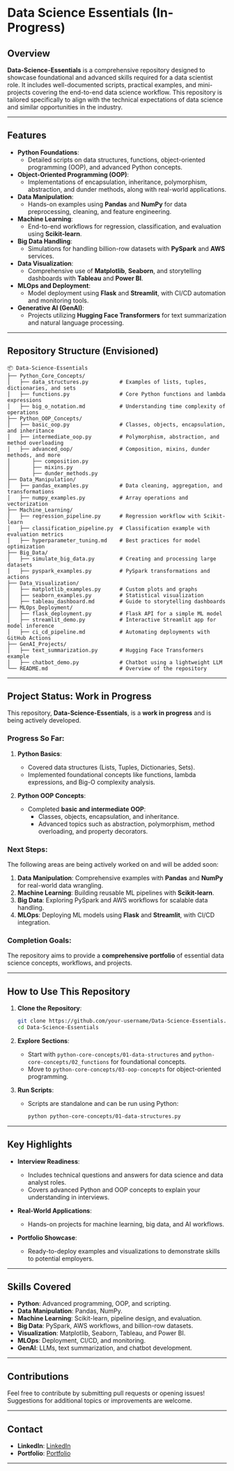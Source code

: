 
# **Data Science Essentials (In-Progress)**

## **Overview**
**Data-Science-Essentials** is a comprehensive repository designed to showcase foundational and advanced skills required for a data scientist role. It includes well-documented scripts, practical examples, and mini-projects covering the end-to-end data science workflow. This repository is tailored specifically to align with the technical expectations of data science and similar opportunities in the industry.

---

## **Features**
- **Python Foundations**:
  - Detailed scripts on data structures, functions, object-oriented programming (OOP), and advanced Python concepts.
- **Object-Oriented Programming (OOP)**:
  - Implementations of encapsulation, inheritance, polymorphism, abstraction, and dunder methods, along with real-world applications.
- **Data Manipulation**:
  - Hands-on examples using **Pandas** and **NumPy** for data preprocessing, cleaning, and feature engineering.
- **Machine Learning**:
  - End-to-end workflows for regression, classification, and evaluation using **Scikit-learn**.
- **Big Data Handling**:
  - Simulations for handling billion-row datasets with **PySpark** and **AWS** services.
- **Data Visualization**:
  - Comprehensive use of **Matplotlib**, **Seaborn**, and storytelling dashboards with **Tableau** and **Power BI**.
- **MLOps and Deployment**:
  - Model deployment using **Flask** and **Streamlit**, with CI/CD automation and monitoring tools.
- **Generative AI (GenAI)**:
  - Projects utilizing **Hugging Face Transformers** for text summarization and natural language processing.

---

## **Repository Structure (Envisioned)**

```plaintext
📦 Data-Science-Essentials
├── Python_Core_Concepts/
│   ├── data_structures.py          # Examples of lists, tuples, dictionaries, and sets
│   ├── functions.py                # Core Python functions and lambda expressions
│   ├── big_o_notation.md           # Understanding time complexity of operations
├── Python_OOP_Concepts/
│   ├── basic_oop.py                # Classes, objects, encapsulation, and inheritance
│   ├── intermediate_oop.py         # Polymorphism, abstraction, and method overloading
│   ├── advanced_oop/               # Composition, mixins, dunder methods, and more
│       ├── composition.py
│       ├── mixins.py
│       ├── dunder_methods.py
├── Data_Manipulation/
│   ├── pandas_examples.py          # Data cleaning, aggregation, and transformations
│   ├── numpy_examples.py           # Array operations and vectorization
├── Machine_Learning/
│   ├── regression_pipeline.py      # Regression workflow with Scikit-learn
│   ├── classification_pipeline.py  # Classification example with evaluation metrics
│   ├── hyperparameter_tuning.md    # Best practices for model optimization
├── Big_Data/
│   ├── simulate_big_data.py        # Creating and processing large datasets
│   ├── pyspark_examples.py         # PySpark transformations and actions
├── Data_Visualization/
│   ├── matplotlib_examples.py      # Custom plots and graphs
│   ├── seaborn_examples.py         # Statistical visualization
│   ├── tableau_dashboard.md        # Guide to storytelling dashboards
├── MLOps_Deployment/
│   ├── flask_deployment.py         # Flask API for a simple ML model
│   ├── streamlit_demo.py           # Interactive Streamlit app for model inference
│   ├── ci_cd_pipeline.md           # Automating deployments with GitHub Actions
├── GenAI_Projects/
│   ├── text_summarization.py       # Hugging Face Transformers example
│   ├── chatbot_demo.py             # Chatbot using a lightweight LLM
└── README.md                       # Overview of the repository
```

---

## **Project Status: Work in Progress**
This repository, **Data-Science-Essentials**, is a **work in progress** and is being actively developed.  

### **Progress So Far**:
1. **Python Basics**:  
   - Covered data structures (Lists, Tuples, Dictionaries, Sets).  
   - Implemented foundational concepts like functions, lambda expressions, and Big-O complexity analysis.  

2. **Python OOP Concepts**:  
   - Completed **basic and intermediate OOP**:
     - Classes, objects, encapsulation, and inheritance.
     - Advanced topics such as abstraction, polymorphism, method overloading, and property decorators.  

### **Next Steps**:
The following areas are being actively worked on and will be added soon:
1. **Data Manipulation**: Comprehensive examples with **Pandas** and **NumPy** for real-world data wrangling.
2. **Machine Learning**: Building reusable ML pipelines with **Scikit-learn**.
3. **Big Data**: Exploring PySpark and AWS workflows for scalable data handling.
4. **MLOps**: Deploying ML models using **Flask** and **Streamlit**, with CI/CD integration.

### **Completion Goals**:
The repository aims to provide a **comprehensive portfolio** of essential data science concepts, workflows, and projects.

---

## **How to Use This Repository**

1. **Clone the Repository**:
   ```bash
   git clone https://github.com/your-username/Data-Science-Essentials.git
   cd Data-Science-Essentials
   ```

2. **Explore Sections**:
   - Start with `python-core-concepts/01-data-structures` and `python-core-concepts/02_functions` for foundational concepts.
   - Move to `python-core-concepts/03-oop-concepts` for object-oriented programming.

3. **Run Scripts**:
   - Scripts are standalone and can be run using Python:
     ```bash
     python python-core-concepts/01-data-structures.py
     ```
---

## **Key Highlights**

- **Interview Readiness**:
  - Includes technical questions and answers for data science and data analyst roles.
  - Covers advanced Python and OOP concepts to explain your understanding in interviews.

- **Real-World Applications**:
  - Hands-on projects for machine learning, big data, and AI workflows.

- **Portfolio Showcase**:
  - Ready-to-deploy examples and visualizations to demonstrate skills to potential employers.

---

## **Skills Covered**
- **Python**: Advanced programming, OOP, and scripting.
- **Data Manipulation**: Pandas, NumPy.
- **Machine Learning**: Scikit-learn, pipeline design, and evaluation.
- **Big Data**: PySpark, AWS workflows, and billion-row datasets.
- **Visualization**: Matplotlib, Seaborn, Tableau, and Power BI.
- **MLOps**: Deployment, CI/CD, and monitoring.
- **GenAI**: LLMs, text summarization, and chatbot development.

---

## **Contributions**
Feel free to contribute by submitting pull requests or opening issues! Suggestions for additional topics or improvements are welcome.

---

## **Contact**
- **LinkedIn**: [LinkedIn](https://www.linkedin.com/in/agalya-ayyadurai-286517172/)  
- **Portfolio**: [Portfolio](https://agalya-ayyadurai-portfolio.onrender.com)  

---
